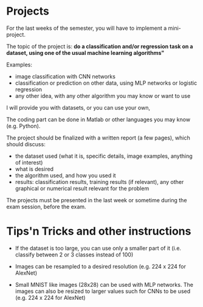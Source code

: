 # Projects

For the last weeks of the semester, you will have to implement a mini-project.

The topic of the project is: **do a classification and/or regression task on a dataset, using one of the usual machine learning algorithms"**

Examples:

 - image classification with CNN networks
 - classification or prediction on other data, using MLP networks or logistic regression
 - any other idea, with any other algorithm you may know or want to use

I will provide you with datasets, or you can use your own,

The coding part can be done in Matlab or other languages you may know (e.g. Python).

The project should be finalized with a written report (a few pages), which should discuss:

  - the dataset used (what it is, specific details, image examples, anything of interest)
  - what is desired
  - the algorithm used, and how you used it
  - results: classification results, training results (if relevant), any other graphical or numerical result relevant for the problem

The projects must be presented in the last week or sometime during the exam session, before the exam.

# Tips'n Tricks and other instructions

- If the dataset is too large, you can use only a smaller part of it (i.e. classify between 2 or 3 classes instead of 100)

- Images can be resampled to a desired resolution (e.g. 224 x 224 for AlexNet)

- Small MNIST like images (28x28) can be used with MLP networks. The images can also be resized to larger values such for CNNs to be used (e.g. 224 x 224 for AlexNet)